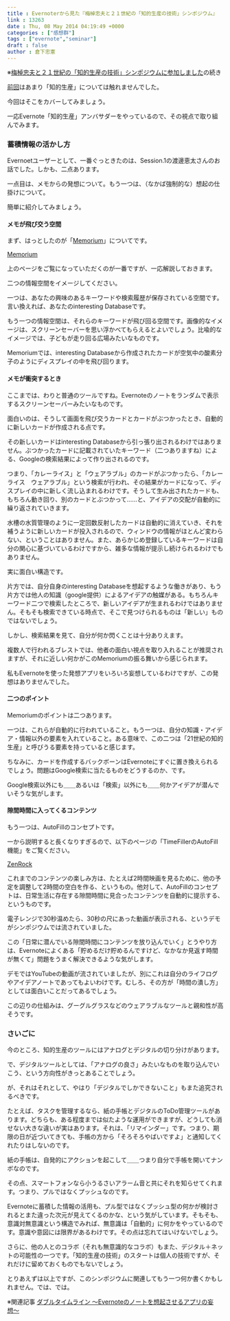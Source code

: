```yaml
---
title : Evernoterから見た『梅棹忠夫と２１世紀の「知的生産の技術」シンポジウム』
link : 13263
date : Thu, 08 May 2014 04:19:49 +0000
categories : ["感想群"]
tags : ["evernote","seminar"]
draft : false
author : 倉下忠憲
---
```


※<a href="https://rashita.net/blog/?p=13259" target="_blank">梅棹忠夫と２１世紀の「知的生産の技術」シンポジウムに参加しました</a>の続き

<a href="https://rashita.net/blog/?p=13259" target="_blank">前回</a>はあまり「知的生産」については触れませんでした。

今回はそこをカバーしてみましょう。

一応Evernote「知的生産」アンバサダーをやっているので、その視点で取り組んでみます。

<H3>蓄積情報の活かし方</H3>

Evernoetユーザーとして、一番ぐっときたのは、Session.1の渡邊恵太さんのお話でした。しかも、二点あります。

一点目は、メモからの発想について。もう一つは、（なかば強制的な）想起の仕掛けについて。

簡単に紹介してみましょう。

<H4>メモが飛び交う空間</H4>

まず、はっとしたのが「<a href="http://www.persistent.org/memorium.html" target="_blank">Memorium</a>」についてです。

<a href="http://www.persistent.org/memorium.html" target="_blank">Memorium</a>

上のページをご覧になっていただくのが一番ですが、一応解説しておきます。

二つの情報空間をイメージしてください。

一つは、あなたの興味のあるキーワードや検索履歴が保存されている空間です。言い換えれば、あなたのinteresting Databaseです。

もう一つの情報空間は、それらのキーワードが飛び回る空間です。画像的なイメージは、スクリーンセーバーを思い浮かべてもらえるとよいでしょう。比喩的なイメージでは、子どもが走り回る広場みたいなものです。

Memoriumでは、interesting Databaseから作成されたカードが空気中の酸素分子のようにディスプレイの中を飛び回ります。

<H4>メモが衝突するとき</H4>

ここまでは、わりと普通のツールですね。Evernoteのノートをランダムで表示するスクリーンセーバーみたいなものです。

面白いのは、そうして画面を飛び交うカードとカードがぶつかったとき、自動的に新しいカードが作成される点です。

その新しいカードはinteresting Databaseから引っ張り出されるわけではありません。ぶつかったカードに記載されていたキーワード（二つありますね）による、Googleの検索結果によって作り出されるのです。

つまり、「カレーライス」と「ウェアラブル」のカードがぶつかったら、「カレーライス　ウェアラブル」という検索が行われ、その結果がカードになって、ディスプレイの中に新しく流し込まれるわけです。そうして生み出されたカードも、もちろん動き回り、別のカードとぶつかって……と、アイデアの交配が自動的に繰り返されていきます。

水槽の水質管理のように一定回数反射したカードは自動的に消えていき、それを補うように新しいカードが投入されるので、ウィンドウの情報がほとんど変わらない、ということはありません。また、あらかじめ登録しているキーワードは自分の関心に基づいているわけですから、雑多な情報が提示し続けられるわけでもありません。

実に面白い構造です。

片方では、自分自身のinteresting Databaseを想起するような働きがあり、もう片方では他人の知識（google提供）によるアイデアの触媒がある。もちろんキーワード二つで検索したところで、新しいアイデアが生まれるわけではありません。そもそも検索できている時点で、そこで見つけられるものは「新しい」ものではないでしょう。

しかし、検索結果を見て、自分が何か閃くことは十分ありえます。

複数人で行われるブレストでは、他者の面白い視点を取り入れることが推奨されますが、それに近しい何かがこのMemoriumの振る舞いから感じられます。

私もEvernoteを使った発想アプリをいろいろ妄想しているわけですが、この発想はありませんでした。

<H4>二つのポイント</H4>

Memoriumのポイントは二つあります。

一つは、これらが自動的に行われていること。もう一つは、自分の知識・アイデア・情報以外の要素を入れていること。ある意味で、この二つは「21世紀の知的生産」と呼びうる要素を持っていると感じます。

ちなみに、カードを作成するバックボーンはEvernoteにすぐに置き換えられるでしょう。問題はGoogle検索に当たるものをどうするのか、です。

Google検索以外にも＿＿あるいは「検索」以外にも＿＿何かアイデアが潜んでいそうな気がします。

<H4>隙間時間に入ってくるコンテンツ</H4>

もう一つは、AutoFillのコンセプトです。

一から説明すると長くなりすぎるので、以下のページの「TimeFillerのAutoFill機能」をご覧ください。

<a href="http://zenrock.tv/" target="_blank">ZenRock</a>

これまでのコンテンツの楽しみ方は、たとえば2時間映画を見るために、他の予定を調整して2時間の空白を作る、というもの。他対して、AutoFillのコンセプトは、日常生活に存在する隙間時間に見合ったコンテンツを自動的に提示する、というものです。

電子レンジで30秒温めたら、30秒の尺にあった動画が表示される、というデモがシンポジウムでは流されていました。

この「日常に潜んでいる隙間時間にコンテンツを放り込んでいく」とうやり方は、Evernoteによくある「貯めるだけ貯めるんですけど、なかなか見返す時間が無くて」問題をうまく解決できるような気がします。

デモではYouTubeの動画が流されていましたが、別にこれは自分のライフログやアイデアノートであってもよいわけです。むしろ、その方が「時間の潰し方」としては面白いことだってあるでしょう。

この辺りの仕組みは、グーグルグラスなどのウェアラブルなツールと親和性が高そうです。

<H3>さいごに</H3>

今のところ、知的生産のツールにはアナログとデジタルの切り分けがあります。

で、デジタルツールとしては、「アナログの良さ」みたいなものを取り込んでいこう、という方向性がきっとあることでしょう。

が、それはそれとして、やはり「デジタルでしかできないこと」もまた追究されるべきです。

たとえば、タスクを管理するなら、紙の手帳とデジタルのToDo管理ツールがあります。どちらも、ある程度までは似たような運用ができますが、どうしても消せない大きな違いが実はあります。それは、「リマインダー」です。つまり、期限の日が近づいてきても、手帳の方から「そろそろやばいですよ」と通知してくれたりはしないのです。

紙の手帳は、自発的にアクションを起こして＿＿つまり自分で手帳を開いてナンボなのです。

その点、スマートフォンなら小うるさいアラーム音と共にそれを知らせてくれます。つまり、プルではなくプッシュなのです。

Evernoteに蓄積した情報の活用も、プル型ではなくプッシュ型の何かが検討されるとまた違った次元が見えてくるのかな、という気がしています。そもそも、意識対無意識という構造でみれば、無意識は「自動的」に何かをやっているのです。意識や意図には限界があるわけです。その点は忘れてはいけないでしょう。

さらに、他の人とのコラボ（それも無意識的なコラボ）もまた、デジタル＋ネットの可能性の一つです。「知的生産の技術」のスタートは個人の技術ですが、それだけに留めておくものでもないでしょう。

とりあえずは以上ですが、このシンポジウムに関連してもう一つ何か書くかもしれません。では、では。

※関連記事
<a href="https://rashita.net/blog/?p=13274" target="_blank">ダブルタイムライン 〜Evernoteのノートを想起させるアプリの妄想〜</a>